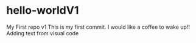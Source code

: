 # hello-worldV1
My First repo v1
This is my first commit. I would like a coffee to wake up!!
Adding text from visual code